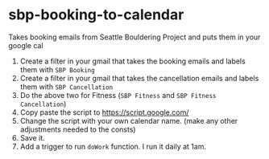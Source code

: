 # sbp-booking-to-calendar
Takes booking emails from Seattle Bouldering Project and puts them in your google cal

1. Create a filter in your gmail that takes the booking emails and labels them with `SBP Booking`
2. Create a filter in your gmail that takes the cancellation emails and labels them with `SBP Cancellation`
3. Do the above two for Fitness (`SBP Fitness` and `SBP Fitness Cancellation`)
4. Copy paste the script to https://script.google.com/
5. Change the script with your own calendar name. (make any other adjustments needed to the consts)
6. Save it.
7. Add a trigger to run `doWork` function. I run it daily at 1am.
